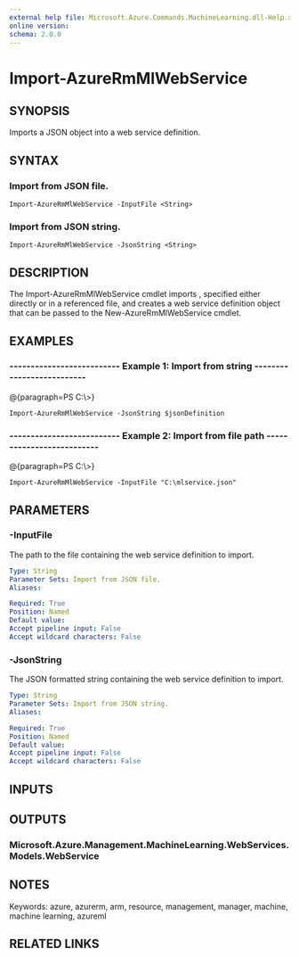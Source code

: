 ```yaml
---
external help file: Microsoft.Azure.Commands.MachineLearning.dll-Help.xml
online version: 
schema: 2.0.0
---
```


# Import-AzureRmMlWebService
## SYNOPSIS
Imports a JSON object into a web service definition.

## SYNTAX

### Import from JSON file.
```
Import-AzureRmMlWebService -InputFile <String>
```

### Import from JSON string.
```
Import-AzureRmMlWebService -JsonString <String>
```

## DESCRIPTION
The Import-AzureRmMlWebService cmdlet imports , specified either directly or in a referenced file, and creates a web service definition object that can be passed to the New-AzureRmMlWebService cmdlet.

## EXAMPLES

### --------------------------  Example 1: Import from string  --------------------------
@{paragraph=PS C:\\\>}

```
Import-AzureRmMlWebService -JsonString $jsonDefinition
```

### --------------------------  Example 2: Import from file path  --------------------------
@{paragraph=PS C:\\\>}

```
Import-AzureRmMlWebService -InputFile "C:\mlservice.json"
```

## PARAMETERS

### -InputFile
The path to the file containing the web service definition to import.

```yaml
Type: String
Parameter Sets: Import from JSON file.
Aliases: 

Required: True
Position: Named
Default value: 
Accept pipeline input: False
Accept wildcard characters: False
```

### -JsonString
The JSON formatted string containing the web service definition to import.

```yaml
Type: String
Parameter Sets: Import from JSON string.
Aliases: 

Required: True
Position: Named
Default value: 
Accept pipeline input: False
Accept wildcard characters: False
```

## INPUTS

## OUTPUTS

### Microsoft.Azure.Management.MachineLearning.WebServices.Models.WebService

## NOTES
Keywords: azure, azurerm, arm, resource, management, manager, machine, machine learning, azureml

## RELATED LINKS

